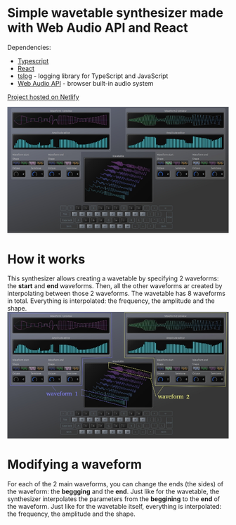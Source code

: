 # Simple wavetable synthesizer made with Web Audio API and React
Dependencies:
- [Typescript](https://www.typescriptlang.org/)
- [React](https://react.dev/)
- [tslog](https://www.npmjs.com/package/tslog) - logging library for TypeScript and JavaScript
- [Web Audio API](https://developer.mozilla.org/en-US/docs/Web/API/Web_Audio_API) - browser built-in audio system

[Project hosted on Netlify](https://react-wave-table-synth.netlify.app/)

![screenshot](screenshots/main-app.jpg)

# How it works
This synthesizer allows creating a wavetable by specifying 2 waveforms: the **start** and **end** waveforms. Then, all the other waveforms ar created by interpolating between those 2 waveforms. The wavetable has 8 waveforms in total.
Everything is interpolated: the frequency, the amplitude and the shape.
![screenshot](screenshots/main-waveforms.jpg)

# Modifying a waveform
For each of the 2 main waveforms, you can change the ends (the sides) of the waveform: the **beggging** and the **end**. Just like for the wavetable, the synthesizer interpolates the parameters from the **beggining** to the **end** of the waveform.
Just like for the wavetable itself, everything is interpolated: the frequency, the amplitude and the shape.